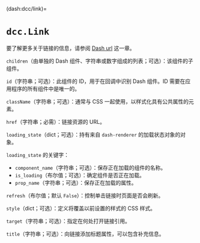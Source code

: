 (dash:dcc/link)=
# `dcc.Link`

要了解更多关于链接的信息，请参阅 [Dash url](dash:urls) 这一章。

`children`（由单独的 Dash 组件、字符串或数字组成的列表；可选）：该组件的子组件。

`id`（字符串；可选）：此组件的 ID，用于在回调中识别 Dash 组件。ID 需要在应用程序的所有组件中是唯一的。

`className`（字符串；可选）：通常与 CSS 一起使用，以样式化具有公共属性的元素。

`href`（字符串；必需）：链接资源的 URL。

`loading_state`（dict；可选）：持有来自 `dash-renderer` 的加载状态对象的对象。

`loading_state` 的关键字：

- `component_name`（字符串；可选）：保存正在加载的组件的名称。
- `is_loading`（布尔值；可选）：确定组件是否正在加载。
- `prop_name`（字符串；可选）：保存正在加载的属性。

`refresh`（布尔值；默认 `False`）：控制单击链接时页面是否会刷新。

`style`（dict；可选）：定义将覆盖以前设置的样式的 CSS 样式。

`target`（字符串；可选）：指定在何处打开链接引用。

`title`（字符串；可选）：向链接添加标题属性，可以包含补充信息。